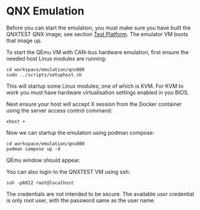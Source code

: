 # QNX Emulation

Before you can start the emulation, you must make sure you have built the
QNXTEST QNX image; see section [Test Platform](./image/). The emulator VM boots
that image up.

To start the QEmu VM with CAN-bus hardware emulation, first ensure the needed
host Linux modules are running:

    cd workspace/emulation/qnx800
    sudo ../scripts/setuphost.sh

This will startup some Linux modules; one of which is KVM. For KVM to work you
must have hardware virtualisation settings enabled in you BIOS.

Next ensure your host will accept X session from the Docker container using the
server access control command:

    xhost +

Now we can startup the emulation using podman compose:

    cd workspace/emulation/qnx800
    podman compose up -d

QEmu window should appear.

You can also login to the QNXTEST VM using ssh:

    ssh -p6022 root@localhost

The credentials are not intended to be secure. The available _user_ credential
is only root user, with the password same as the user name.
